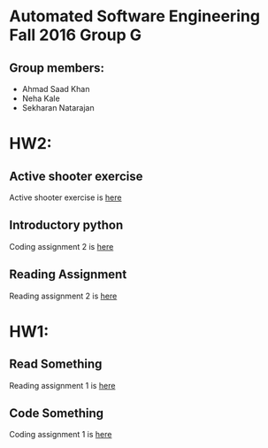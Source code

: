 # Automated Software Engineering Fall 2016 Group G
## Group members:

* Ahmad Saad Khan
* Neha Kale
* Sekharan Natarajan

# HW2:
## Active shooter exercise
Active shooter exercise is [here](https://github.com/akhan7/fss16groupG/blob/master/etc/Active_Shooter.md)

## Introductory python
Coding assignment 2 is [here](https://github.com/akhan7/fss16groupG/tree/master/code/2)

## Reading Assignment
Reading assignment 2 is [here](https://github.com/akhan7/fss16groupG/blob/master/read/2/README.md)

# HW1:
## Read Something
Reading assignment 1 is [here](https://github.com/akhan7/fss16groupG/blob/master/read/1/README.md)

## Code Something
Coding assignment 1 is [here](https://github.com/akhan7/fss16groupG/tree/master/code/1)

